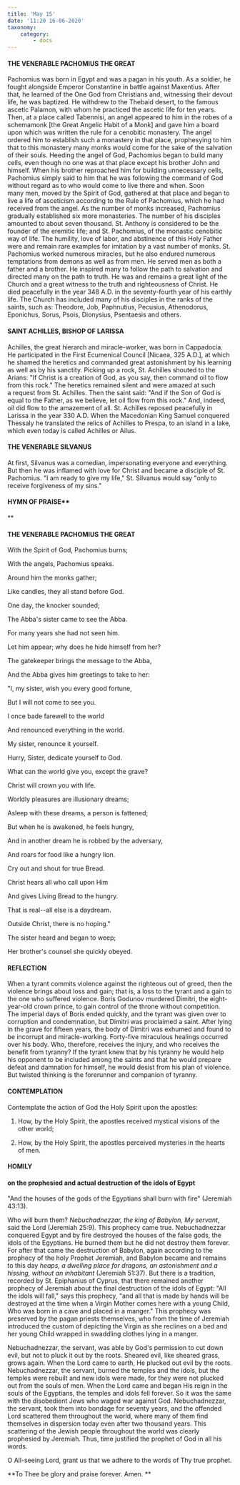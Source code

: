 ```yaml
---
title: 'May 15'
date: '11:20 16-06-2020'
taxonomy:
    category:
        - docs
---
```


#### THE VENERABLE PACHOMIUS THE GREAT

Pachomius was born in Egypt and was a pagan in his youth. As a soldier, he fought alongside Emperor Constantine in battle against Maxentius. After that, he learned of the One God from Christians and, witnessing their devout life, he was baptized. He withdrew to the Thebaid desert, to the famous ascetic Palamon, with whom he practiced the ascetic life for ten years. Then, at a place called Tabennisi, an angel appeared to him in the robes of a schemamonk [the Great Angelic Habit of a Monk] and gave him a board upon which was written the rule for a cenobitic monastery. The angel ordered him to establish such a monastery in that place, prophesying to him that to this monastery many monks would come for the sake of the salvation of their souls. Heeding the angel of God, Pachomius began to build many cells, even though no one was at that place except his brother John and himself. When his brother reproached him for building unnecessary cells, Pachomius simply said to him that he was following the command of God without regard as to who would come to live there and when. Soon many men, moved by the Spirit of God, gathered at that place and began to live a life of asceticism according to the Rule of Pachomius, which he had received from the angel. As the number of monks increased, Pachomius gradually established six more monasteries. The number of his disciples amounted to about seven thousand. St. Anthony is considered to be the founder of the eremitic life; and St. Pachomius, of the monastic cenobitic way of life. The humility, love of labor, and abstinence of this Holy Father were and remain rare examples for imitation by a vast number of monks. St. Pachomius worked numerous miracles, but he also endured numerous temptations from demons as well as from men. He served men as both a father and a brother. He inspired many to follow the path to salvation and directed many on the path to truth. He was and remains a great light of the Church and a great witness to the truth and righteousness of Christ. He died peacefully in the year 348 A.D. in the seventy-fourth year of his earthly life. The Church has included many of his disciples in the ranks of the saints, such as: Theodore, Job, Paphnutius, Pecusius, Athenodorus, Eponichus, Sorus, Psois, Dionysius, Psentaesis and others.

#### SAINT ACHILLES, BISHOP OF LARISSA

Achilles, the great hierarch and miracle-worker, was born in Cappadocia. He participated in the First Ecumenical Council [Nicaea, 325 A.D.], at which he shamed the heretics and commanded great astonishment by his learning as well as by his sanctity. Picking up a rock, St. Achilles shouted to the Arians: "If Christ is a creation of God, as you say, then command oil to flow from this rock." The heretics remained silent and were amazed at such a request from St. Achilles. Then the saint said: "And if the Son of God is equal to the Father, as we believe, let oil flow from this rock." And, indeed, oil did flow to the amazement of all. St. Achilles reposed peacefully in Larissa in the year 330 A.D. When the Macedonian King Samuel conquered Thessaly he translated the relics of Achilles to Prespa, to an island in a lake, which even today is called Achilles or Ailus.

#### THE VENERABLE SILVANUS

At first, Silvanus was a comedian, impersonating everyone and everything. But then he was inflamed with love for Christ and became a disciple of St. Pachomius. "I am ready to give my life," St. Silvanus would say "only to receive forgiveness of my sins."



#### HYMN OF PRAISE** 
**

#### THE VENERABLE PACHOMIUS THE GREAT

With the Spirit of God, Pachomius burns;

With the angels, Pachomius speaks.

Around him the monks gather;

Like candles, they all stand before God.

One day, the knocker sounded;

The Abba's sister came to see the Abba.

For many years she had not seen him.

Let him appear; why does he hide himself from her?

The gatekeeper brings the message to the Abba,

And the Abba gives him greetings to take to her:

"I, my sister, wish you every good fortune,

But I will not come to see you.

I once bade farewell to the world

And renounced everything in the world.

My sister, renounce it yourself.

Hurry, Sister, dedicate yourself to God.

What can the world give you, except the grave?

Christ will crown you with life.

Worldly pleasures are illusionary dreams;

Asleep with these dreams, a person is fattened;

But when he is awakened, he feels hungry,

And in another dream he is robbed by the adversary,

And roars for food like a hungry lion.

Cry out and shout for true Bread.

Christ hears all who call upon Him

And gives Living Bread to the hungry.

That is real--all else is a daydream.

Outside Christ, there is no hoping."

The sister heard and began to weep;

Her brother's counsel she quickly obeyed.


#### REFLECTION

When a tyrant commits violence against the righteous out of greed, then the violence brings about loss and gain; that is, a loss to the tyrant and a gain to the one who suffered violence. Boris Godunov murdered Dimitri, the eight-year-old crown prince, to gain control of the throne without competition. The imperial days of Boris ended quickly, and the tyrant was given over to corruption and condemnation, but Dimitri was proclaimed a saint. After lying in the grave for fifteen years, the body of Dimitri was exhumed and found to be incorrupt and miracle-working. Forty-five miraculous healings occurred over his body. Who, therefore, receives the injury, and who receives the benefit from tyranny? If the tyrant knew that by his tyranny he would help his opponent to be included among the saints and that he would prepare defeat and damnation for himself, he would desist from his plan of violence. But twisted thinking is the forerunner and companion of tyranny.


#### CONTEMPLATION


Contemplate the action of God the Holy Spirit upon the apostles:

1.  How, by the Holy Spirit, the apostles received mystical visions of the other world;

1.  How, by the Holy Spirit, the apostles perceived mysteries in the hearts of men.



#### HOMILY


#### on the prophesied and actual destruction of the idols of Egypt

"And the houses of the gods of the Egyptians shall burn with fire" (Jeremiah 43:13).

Who will burn them? *Nebuchadnezzar, the king of Babylon, My servant*, said the Lord (Jeremiah 25:9). This prophecy came true. Nebuchadnezzar conquered Egypt and by fire destroyed the houses of the false gods, the idols of the Egyptians. He burned them but he did not destroy them forever. For after that came the destruction of Babylon, again according to the prophecy of the holy Prophet Jeremiah, and Babylon became and remains to this day *heaps, a dwelling place for dragons, an astonishment and a hissing, without an inhabitant* (Jeremiah 51:37). But there is a tradition, recorded by St. Epiphanius of Cyprus, that there remained another prophecy of Jeremiah about the final destruction of the idols of Egypt: "All the idols will fall," says this prophecy, "and all that is made by hands will be destroyed at the time when a Virgin Mother comes here with a young Child, Who was born in a cave and placed in a manger." This prophecy was preserved by the pagan priests themselves, who from the time of Jeremiah introduced the custom of depicting the Virgin as she reclines on a bed and her young Child wrapped in swaddling clothes lying in a manger.

Nebuchadnezzar, the servant, was able by God's permission to cut down evil, but not to pluck it out by the roots. Sheared evil, like sheared grass, grows again. When the Lord came to earth, He plucked out evil by the roots. Nebuchadnezzar, the servant, burned the temples and the idols, but the temples were rebuilt and new idols were made, for they were not plucked out from the souls of men. When the Lord came and began His reign in the souls of the Egyptians, the temples and idols fell forever. So it was the same with the disobedient Jews who waged war against God. Nebuchadnezzar, the servant, took them into bondage for seventy years, and the offended Lord scattered them throughout the world, where many of them find themselves in dispersion today even after two thousand years. This scattering of the Jewish people throughout the world was clearly prophesied by Jeremiah. Thus, time justified the prophet of God in all his words.

O All-seeing Lord, grant us that we adhere to the words of Thy true prophet.

**To Thee be glory and praise forever. Amen.
**
